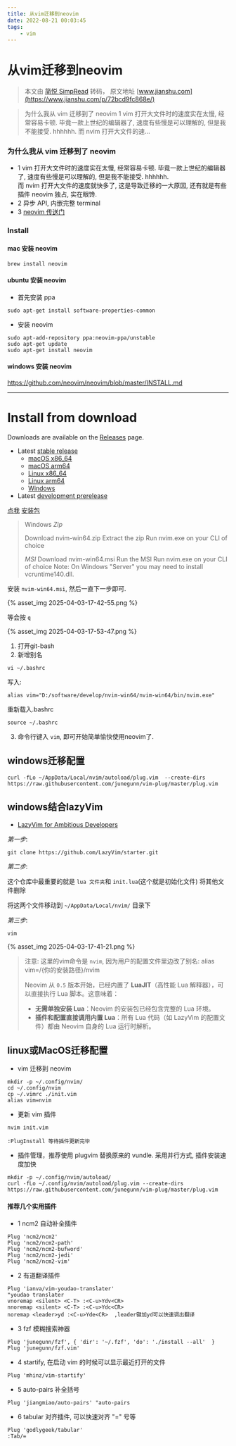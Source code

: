 ```yaml
---
title: 从vim迁移到neovim
date: 2022-08-21 00:03:45
tags:
    - vim
---
```


# 从vim迁移到neovim

> 本文由 [简悦 SimpRead](http://ksria.com/simpread/) 转码， 原文地址 [www.jianshu.com](https://www.jianshu.com/p/72bcd9fc868e/)

> 为什么我从 vim 迁移到了 neovim 1 vim 打开大文件时的速度实在太慢, 经常容易卡顿. 毕竟一款上世纪的编辑器了, 速度有些慢是可以理解的, 但是我不能接受. hhhhhh. 而 nvim 打开大文件的速...

### 为什么我从 vim 迁移到了 neovim

*   1 vim 打开大文件时的速度实在太慢, 经常容易卡顿. 毕竟一款上世纪的编辑器了, 速度有些慢是可以理解的, 但是我不能接受. hhhhhh.  
    而 nvim 打开大文件的速度就快多了, 这是导致迁移的一大原因, 还有就是有些插件 neovim 独占, 实在眼馋.
*   2 异步 API, 内嵌完整 terminal
*   3 [neovim 传送门](https://links.jianshu.com/go?to=neovim.io)

### Install

#### mac 安装 neovim

```
brew install neovim
```

#### ubuntu 安装 neovim

*   首先安装 ppa

```
sudo apt-get install software-properties-common
```

*   安装 neovim

```
sudo apt-add-repository ppa:neovim-ppa/unstable
sudo apt-get update
sudo apt-get install neovim
```

#### windows 安装 neovim

https://github.com/neovim/neovim/blob/master/INSTALL.md

---

Install from download
=====================

Downloads are available on the [Releases](https://github.com/neovim/neovim/releases) page.

* Latest [stable release](https://github.com/neovim/neovim/releases/latest)
    * [macOS x86_64](https://github.com/neovim/neovim/releases/latest/download/nvim-macos-x86_64.tar.gz)
    * [macOS arm64](https://github.com/neovim/neovim/releases/latest/download/nvim-macos-arm64.tar.gz)
    * [Linux x86_64](https://github.com/neovim/neovim/releases/latest/download/nvim-linux-x86_64.tar.gz)
    * [Linux arm64](https://github.com/neovim/neovim/releases/latest/download/nvim-linux-arm64.tar.gz)
    * [Windows](https://github.com/neovim/neovim/releases/latest/download/nvim-win64.msi)
* Latest [development prerelease](https://github.com/neovim/neovim/releases/nightly)

[点我](https://github.com/neovim/neovim/releases/tag/v0.11.0)
[安装包](https://github.com/neovim/neovim/releases/download/v0.11.0/nvim-win64.zip)

> Windows
> *Zip*
> 
> Download nvim-win64.zip
> Extract the zip
> Run nvim.exe on your CLI of choice
> 
> *MSI*
> Download nvim-win64.msi
> Run the MSI
> Run nvim.exe on your CLI of choice
> Note: On Windows "Server" you may need to install vcruntime140.dll.

安装 `nvim-win64.msi`, 然后一直下一步即可. 

{% asset_img 2025-04-03-17-42-55.png %}

等会按 `q`

{% asset_img 2025-04-03-17-53-47.png %}

1. 打开git-bash
2. 新增别名
```
vi ~/.bashrc
```
写入:
```
alias vim="D:/software/develop/nvim-win64/nvim-win64/bin/nvim.exe"
```
重新载入.bashrc
```
source ~/.bashrc
```
3. 命令行键入 `vim`, 即可开始简单愉快使用neovim了.

## windows迁移配置

```
curl -fLo ~/AppData/Local/nvim/autoload/plug.vim  --create-dirs https://raw.githubusercontent.com/junegunn/vim-plug/master/plug.vim
```

## windows结合lazyVim

- [LazyVim for Ambitious Developers](https://lazyvim-ambitious-devs.phillips.codes/course/chapter-1/)

*第一步*:

```
git clone https://github.com/LazyVim/starter.git
```

*第二步*:

这个仓库中最重要的就是 `lua 文件夹`和 `init.lua`(这个就是初始化文件) 将其他文件删除

将这两个文件移动到 `~/AppData/Local/nvim/` 目录下

*第三步*:

```
vim
```

{% asset_img 2025-04-03-17-41-21.png %}

> 注意:  这里的vim命令是 `nvim`, 因为用户的配置文件里边改了别名: alias vim=/{你的安装路径}/nvim
>
> Neovim 从 `0.5` 版本开始，已经内置了 **LuaJIT**（高性能 Lua 解释器），可以直接执行 Lua 脚本。这意味着：
> - **无需单独安装 Lua**：Neovim 的安装包已经包含完整的 Lua 环境。
> - **插件和配置直接调用内置 Lua**：所有 Lua 代码（如 LazyVim 的配置文件）都由 Neovim 自身的 Lua 运行时解析。

## linux或MacOS迁移配置

*   vim 迁移到 neovim

```
mkdir -p ~/.config/nvim/
cd ~/.config/nvim
cp ~/.vimrc ./init.vim
alias vim=nvim
```

*   更新 vim 插件

```
nvim init.vim

:PlugInstall 等待插件更新完毕
```

*   插件管理，推荐使用 plugvim 替换原来的 vundle. 采用并行方式, 插件安装速度加快

```
mkdir -p ~/.config/nvim/autoload/
curl -fLo ~/.config/nvim/autoload/plug.vim --create-dirs https://raw.githubusercontent.com/junegunn/vim-plug/master/plug.vim
```

#### 推荐几个实用插件

*   1 ncm2 自动补全插件

```
Plug 'ncm2/ncm2'
Plug 'ncm2/ncm2-path'
Plug 'ncm2/ncm2-bufword'
Plug 'ncm2/ncm2-jedi'
Plug 'ncm2/ncm2-vim'
```

*   2 有道翻译插件

```
Plug 'ianva/vim-youdao-translater'
"youdao translater
vnoremap <silent> <C-T> :<C-u>Ydv<CR>
nnoremap <silent> <C-T> :<C-u>Ydc<CR>
noremap <leader>yd :<C-u>Yde<CR>  ,leader键加yd可以快速调出翻译
```

*   3 fzf 模糊搜索神器

```
Plug 'junegunn/fzf', { 'dir': '~/.fzf', 'do': './install --all'  }
Plug 'junegunn/fzf.vim'
```

*   4 startify, 在启动 vim 的时候可以显示最近打开的文件

```
Plug 'mhinz/vim-startify'
```

*   5 auto-pairs 补全括号

```
Plug 'jiangmiao/auto-pairs' "auto-pairs
```

*   6 tabular 对齐插件, 可以快速对齐 "=" 号等

```
Plug 'godlygeek/tabular'
:Tab/=
```
